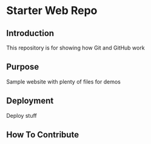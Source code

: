 # Starter Web Repo
## Introduction

This repository is for showing how Git and GitHub work

## Purpose

Sample website with plenty of files for demos

## Deployment
Deploy stuff

## How To Contribute
